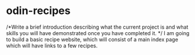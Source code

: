 # odin-recipes 
/*Write a brief introduction describing what the current project is and what skills you will have demonstrated once you have completed it. */
I am going to build a basic recipe website, which will consist of a main index page which will have links to a few recipes.